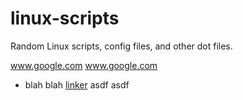 linux-scripts
=============

Random Linux scripts, config files, and other dot files.

<a href="http://www.google.com">www.google.com</a>
<a href="http://www.google.com" target="_blank">www.google.com</a>

* blah blah [linker][1] asdf asdf

[1]: http://www.google.com
